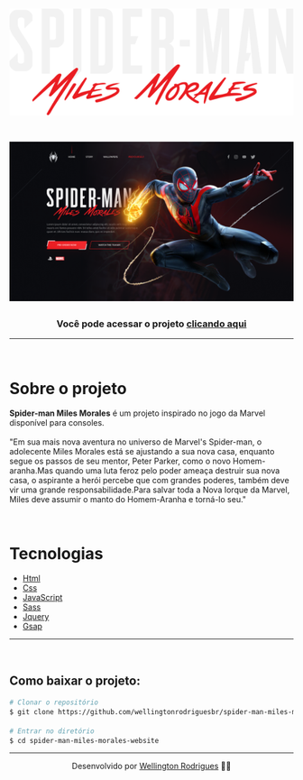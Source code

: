 <h1 align="center">
    <img src="./img/spiderman-text.png">
</h1>

<h1 align="center">
    <img src="./assets/Capa.png">
</h1>

<h3 align="center">Você pode acessar o projeto <a href="https://spider-man-miles-morales.netlify.app/" target="_blank">clicando aqui</a></h3>

---

</br>

# Sobre o projeto

**Spider-man Miles Morales** é um projeto inspirado no jogo da Marvel disponível para consoles.
</br>
</br>
"Em sua mais nova aventura no universo de Marvel's Spider-man, o adolecente Miles Morales está se ajustando a sua nova casa, enquanto segue os passos de seu mentor, Peter Parker, como o novo Homem-aranha.Mas quando uma luta feroz pelo poder ameaça destruir sua nova casa, o aspirante a herói percebe que com grandes poderes, também deve vir uma grande responsabilidade.Para salvar toda a Nova Iorque da Marvel, Miles deve assumir o manto do Homem-Aranha e torná-lo seu."

<br/>

# Tecnologias

- [Html](https://www.w3schools.com/html/)
- [Css](https://www.w3schools.com/css/)
- [JavaScript](https://developer.mozilla.org/en-US/docs/Web/JavaScript)
- [Sass](https://sass-lang.com/)
- [Jquery](https://jquery.com/)
- [Gsap](https://greensock.com/gsap/)

---

<br/>

## Como baixar o projeto:

```bash
# Clonar o repositório
$ git clone https://github.com/wellingtonrodriguesbr/spider-man-miles-morales-website.git

# Entrar no diretório
$ cd spider-man-miles-morales-website
```

---

<p align="center"> Desenvolvido por <a href="https://www.linkedin.com/in/wellingtonrodriguesbr/">Wellington Rodrigues</a> ✌🏼</p>
